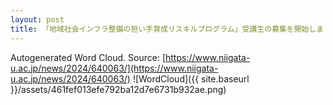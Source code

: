 ```yaml
---
layout: post
title: 「地域社会インフラ整備の担い手育成リスキルプログラム」受講生の募集を開始しました
---
```

Autogenerated Word Cloud.
Source\: [https://www.niigata-u.ac.jp/news/2024/640063/](https://www.niigata-u.ac.jp/news/2024/640063/)
![WordCloud]({{ site.baseurl }}/assets/461fef013efe792ba12d7e6731b932ae.png)